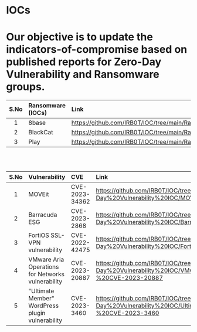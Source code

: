 # IOCs

Our objective is to update the indicators-of-compromise based on published reports for Zero-Day Vulnerability and Ransomware groups.
======

| S.No | Ransomware (IOCs) | Link |
|:----:|:------------------|:-----|
|1|8base| https://github.com/IRB0T/IOC/tree/main/Ransomware/8Base |
|2|BlackCat| https://github.com/IRB0T/IOC/tree/main/Ransomware/BlackCat |
|3|Play|https://github.com/IRB0T/IOC/tree/main/Ransomware/Play |

</br>
</br>

| S.No | Vulnerability            | CVE   | Link |
|:-----:|:----------------|:---------|:--------------------|
|1  | MOVEit  | CVE-2023-34362 | https://github.com/IRB0T/IOC/tree/main/Zero-Day%20Vulnerability%20IOC/MOVEit%20Transfer  |
|2 | Barracuda ESG  | CVE-2023-2868 | https://github.com/IRB0T/IOC/tree/main/Zero-Day%20Vulnerability%20IOC/Barracuda%20ESG  |
|3 | FortiOS SSL-VPN vulnerability | CVE-2022-42475 | https://github.com/IRB0T/IOC/tree/main/Zero-Day%20Vulnerability%20IOC/FortiOS%20SSL-VPN%20-%20CVE-2022-42475 |
|4 | VMware Aria Operations for Networks vulnerability | CVE-2023-20887  | https://github.com/IRB0T/IOC/tree/main/Zero-Day%20Vulnerability%20IOC/VMware%20Aria%20Operations%20Networks%20-%20CVE-2023-20887 |
|5 | "Ultimate Member" WordPress plugin vulnerability | CVE-2023-3460  | https://github.com/IRB0T/IOC/tree/main/Zero-Day%20Vulnerability%20IOC/Ultimate%20Member%20WordPress%20plugin%20-%20CVE-2023-3460 |






